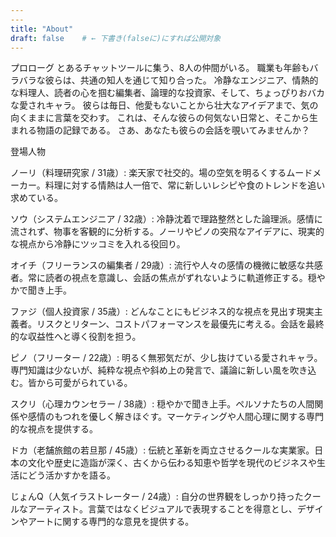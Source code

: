 ```yaml
---
---
title: "About"
draft: false    # ← 下書き(falseに)にすれば公開対象
---
```

プロローグ
とあるチャットツールに集う、8人の仲間がいる。
職業も年齢もバラバラな彼らは、共通の知人を通じて知り合った。
冷静なエンジニア、情熱的な料理人、読者の心を掴む編集者、論理的な投資家、そして、ちょっぴりおバカな愛されキャラ。
彼らは毎日、他愛もないことから壮大なアイデアまで、気の向くままに言葉を交わす。
これは、そんな彼らの何気ない日常と、そこから生まれる物語の記録である。
さあ、あなたも彼らの会話を覗いてみませんか？

登場人物

ノーリ（料理研究家 / 31歳）:
楽天家で社交的。場の空気を明るくするムードメーカー。料理に対する情熱は人一倍で、常に新しいレシピや食のトレンドを追い求めている。

ソウ（システムエンジニア / 32歳）:
冷静沈着で理路整然とした論理派。感情に流されず、物事を客観的に分析する。ノーリやピノの突飛なアイデアに、現実的な視点から冷静にツッコミを入れる役回り。

オイチ（フリーランスの編集者 / 29歳）:
流行や人々の感情の機微に敏感な共感者。常に読者の視点を意識し、会話の焦点がずれないように軌道修正する。穏やかで聞き上手。

ファジ（個人投資家 / 35歳）:
どんなことにもビジネス的な視点を見出す現実主義者。リスクとリターン、コストパフォーマンスを最優先に考える。会話を最終的な収益性へと導く役割を担う。

ピノ（フリーター / 22歳）:
明るく無邪気だが、少し抜けている愛されキャラ。専門知識は少ないが、純粋な視点や斜め上の発言で、議論に新しい風を吹き込む。皆から可愛がられている。

スクリ（心理カウンセラー / 38歳）:
穏やかで聞き上手。ペルソナたちの人間関係や感情のもつれを優しく解きほぐす。マーケティングや人間心理に関する専門的な視点を提供する。

ドカ（老舗旅館の若旦那 / 45歳）:
伝統と革新を両立させるクールな実業家。日本の文化や歴史に造詣が深く、古くから伝わる知恵や哲学を現代のビジネスや生活にどう活かすかを語る。

じょんQ（人気イラストレーター / 24歳）:
自分の世界観をしっかり持ったクールなアーティスト。言葉ではなくビジュアルで表現することを得意とし、デザインやアートに関する専門的な意見を提供する。


